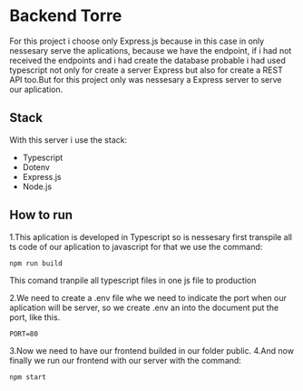 # Backend Torre

For this project i choose only Express.js because in this case in only nessesary serve the aplications, because we have the endpoint, if i had not received the endpoints and i had create the database probable i had used typescript not only for create a server Express but also for create a REST API too.But for this project only was nessesary a Express server to serve our aplication.

## Stack

With this server i use the stack:

- Typescript
- Dotenv
- Express.js
- Node.js

## How to run

1.This aplication is developed in Typescript so is nessesary first transpile all ts code of our aplication to javascript for that we use the command:

```js
npm run build
```

This comand tranpile all typescript files in one js file to production

2.We need to create a .env file whe we need to indicate the port when our aplication will be server, so we create .env an into the document put the port, like this.

```
PORT=80
```

3.Now we need to have our frontend builded in our folder public.
4.And now finally we run our frontend with our server with the command:

```js
npm start
```
